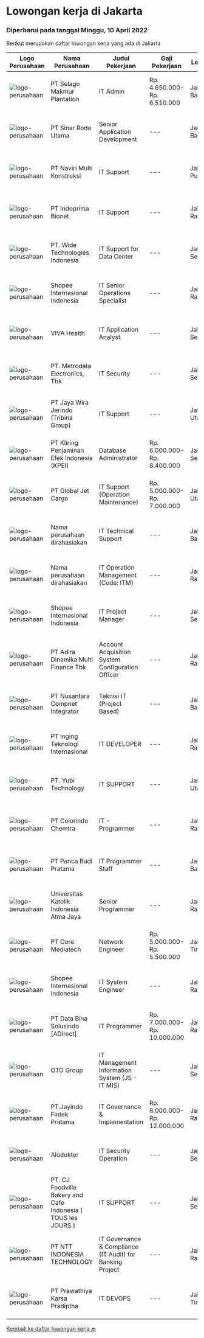 
  # Lowongan kerja di Jakarta

  ### Diperbarui pada tanggal Minggu, 10 April 2022

  Berikut merupakan daftar lowongan kerja yang ada di Jakarta

  |Logo Perusahaan | Nama Perusahaan | Judul Pekerjaan | Gaji Pekerjaan | Lokasi | Deskripsi | Tanggal diunggah | Pranala |
  | -------------- | --------------- | --------------- | --------- | --------- | -------------- | ------- | ----------- |
  |![logo-perusahaan](https://image-service-cdn.seek.com.au/38dda142188141360f81c924b5c906818008b897/ee4dce1061f3f616224767ad58cb2fc751b8d2dc)|PT Selago Makmur Plantation|IT Admin|Rp. 4.650.000-Rp. 6.510.000|Jakarta Barat|Responsibilities: Administer data and reports to other departemens such as inventorty, internal memo and other report liaise with the IT Operastio...|Jumat, 08 April 2022|https://www.jobstreet.co.id/id/job/it-admin-3849362?token=0~19f1899c-205e-44bf-892d-f52fe435712f&sectionRank=1&jobId=jobstreet-id-job-3849362|
|![logo-perusahaan](https://image-service-cdn.seek.com.au/1de6cd4e21c6439462a08537b2c0f1a1d889e013/ee4dce1061f3f616224767ad58cb2fc751b8d2dc)|PT Sinar Roda Utama|Senior Application Development|---|Jakarta Barat|Pendidikan minimal D3-S12.Usia maksimal 35 tahun3.Komunikatif, berkepribadian tangguh, dapat bekerjasama dalam tim, dan mudah beradaptasi4.Penempatan...|Sabtu, 09 April 2022|https://www.jobstreet.co.id/id/job/senior-application-development-3833426?token=0~19f1899c-205e-44bf-892d-f52fe435712f&sectionRank=2&jobId=jobstreet-id-job-3833426|
|![logo-perusahaan](https://image-service-cdn.seek.com.au/57f7dd8a774e447ead4958398e3d0dfbc51772b0/ee4dce1061f3f616224767ad58cb2fc751b8d2dc)|PT Naviri Multi Konstruksi|IT Support|---|Jakarta Pusat|- Pendidikan min S1 Informatika, Teknik Komputer- Pengalaman kerja min 5 tahun- Berpengalaman dalam management networking system, Data center,...|Jumat, 08 April 2022|https://www.jobstreet.co.id/id/job/it-support-3849811?token=0~19f1899c-205e-44bf-892d-f52fe435712f&sectionRank=3&jobId=jobstreet-id-job-3849811|
|![logo-perusahaan](https://i.ibb.co/sqvTCh9/112815900-stock-vector-no-image-available-icon-flat-vector.webp)|PT Indoprima Bionet|IT Support|---|Jakarta Raya|Kualifikasi: Pendidikan minimal S1 Informartika atau sederajat Umur maksimal 35 tahun Pengalaman di bidang IT minimal 2 tahun Mampu bekerja dibawah...|Jumat, 08 April 2022|https://www.jobstreet.co.id/id/job/it-support-3848889?token=0~19f1899c-205e-44bf-892d-f52fe435712f&sectionRank=4&jobId=jobstreet-id-job-3848889|
|![logo-perusahaan](https://image-service-cdn.seek.com.au/c799b5a77c836961daffa0a3a95db18757ab385b/ee4dce1061f3f616224767ad58cb2fc751b8d2dc)|PT. Wide Technologies Indonesia|IT Support for Data Center|---|Jakarta Selatan|Candidate must possess at least Bachelor's Degree in Engineering (Computer/Telecommunication), Computer Science/Information Technology or equivalent....|Jumat, 08 April 2022|https://www.jobstreet.co.id/id/job/it-support-for-data-center-3849253?token=0~19f1899c-205e-44bf-892d-f52fe435712f&sectionRank=5&jobId=jobstreet-id-job-3849253|
|![logo-perusahaan](https://image-service-cdn.seek.com.au/fdd388d7c0660b20f42d51ac7a110a26e88e3d6c/ee4dce1061f3f616224767ad58cb2fc751b8d2dc)|Shopee Internasional Indonesia|IT Senior Operations Specialist|---|Jakarta Raya|Job responsibilities: Manage transformational IT service management projects and their related projects such as organizational process improvement and...|Jumat, 08 April 2022|https://www.jobstreet.co.id/id/job/it-senior-operations-specialist-3849435?token=0~19f1899c-205e-44bf-892d-f52fe435712f&sectionRank=6&jobId=jobstreet-id-job-3849435|
|![logo-perusahaan](https://image-service-cdn.seek.com.au/033cdf17de88cb2f7d9e59819253a37119a79ad1/ee4dce1061f3f616224767ad58cb2fc751b8d2dc)|VIVA Health|IT Application Analyst|---|Jakarta Selatan|IT Application Analyst(Based in Jakarta) Job Descriptions: Build and maintain a responsive web app that runs well on very platform Build and maintain...|Sabtu, 09 April 2022|https://www.jobstreet.co.id/id/job/it-application-analyst-3838797?token=0~19f1899c-205e-44bf-892d-f52fe435712f&sectionRank=7&jobId=jobstreet-id-job-3838797|
|![logo-perusahaan](https://image-service-cdn.seek.com.au/0d75518309b56a3cff39daa569b0ba02cc7a22f2/ee4dce1061f3f616224767ad58cb2fc751b8d2dc)|PT. Metrodata Electronics, Tbk|IT Security|---|Jakarta Selatan|Kualifikasi Personnel : Min Sarjana (S1) Ilmu Komputer, Sistem Informasi, Teknik Komputer atau Pendidikan setara Min 2 Tahun pengalaman sebagai IT...|Sabtu, 09 April 2022|https://www.jobstreet.co.id/id/job/it-security-3833330?token=0~19f1899c-205e-44bf-892d-f52fe435712f&sectionRank=8&jobId=jobstreet-id-job-3833330|
|![logo-perusahaan](https://image-service-cdn.seek.com.au/fe8c12c3ca054451946b1a4363afe94eb777484e/ee4dce1061f3f616224767ad58cb2fc751b8d2dc)|PT Jaya Wira Jerindo (Tribina Group)|IT Support|---|Jakarta Utara|Melakukan perbaikan (troubleshoot) peralatan IT di lingkungan Head Office, Warehouse dan Outlet Melakukan perawatan pada peralatan IT secara berkala...|Kamis, 07 April 2022|https://www.jobstreet.co.id/id/job/it-support-3847999?token=0~19f1899c-205e-44bf-892d-f52fe435712f&sectionRank=9&jobId=jobstreet-id-job-3847999|
|![logo-perusahaan](https://image-service-cdn.seek.com.au/ac6bd95cc2e7d39dc9fb613da922cd0146c15252/ee4dce1061f3f616224767ad58cb2fc751b8d2dc)|PT Kliring Penjaminan Efek Indonesia (KPEI)|Database Administrator|Rp. 6.000.000-Rp. 8.400.000|Jakarta Selatan|Kualifikasi: Sarjana Teknik Informatika atau Sistem Informasi IPK &gt; 3.00 Memiliki pengalaman di bidang operasional IT atau pengembangan sistem...|Sabtu, 09 April 2022|https://www.jobstreet.co.id/id/job/database-administrator-3839377?token=0~19f1899c-205e-44bf-892d-f52fe435712f&sectionRank=10&jobId=jobstreet-id-job-3839377|
|![logo-perusahaan](https://image-service-cdn.seek.com.au/4b2cfb8e865c1740ae96bb1813c8814c4a1fc013/ee4dce1061f3f616224767ad58cb2fc751b8d2dc)|PT Global Jet Cargo|IT Support (Operation Maintenance)|Rp. 5.000.000-Rp. 7.000.000|Jakarta Utara|Objectives of this Role Maintain essential IT operations, including operating systems, security tools, applications, servers, email systems, laptops,...|Kamis, 07 April 2022|https://www.jobstreet.co.id/id/job/it-support-operation-maintenance-3848630?token=0~19f1899c-205e-44bf-892d-f52fe435712f&sectionRank=11&jobId=jobstreet-id-job-3848630|
|![logo-perusahaan](https://i.ibb.co/sqvTCh9/112815900-stock-vector-no-image-available-icon-flat-vector.webp)|Nama perusahaan dirahasiakan|IT Technical Support|---|Jakarta Barat|Deskripsi Pekerjaan Melakukan maintenance perawaran komputer dengan spesifikasi tinggi Melakukan troubleshooting/service komputer seperti : GPU/VGA,...|Jumat, 08 April 2022|https://www.jobstreet.co.id/id/job/it-technical-support-3849178?token=0~19f1899c-205e-44bf-892d-f52fe435712f&sectionRank=12&jobId=jobstreet-id-job-3849178|
|![logo-perusahaan](https://i.ibb.co/sqvTCh9/112815900-stock-vector-no-image-available-icon-flat-vector.webp)|Nama perusahaan dirahasiakan|IT Operation Management (Code: ITM)|---|Jakarta Raya|Diutamakan lulusan S1 Sistem Informatika / IT Pengalaman minimal 3 tahun di posisi yang sama Diutamakan yang pernah bekerja sebagai Assistance Manager...|Sabtu, 09 April 2022|https://www.jobstreet.co.id/id/job/it-operation-management-code%3A-itm-3838318?token=0~19f1899c-205e-44bf-892d-f52fe435712f&sectionRank=13&jobId=jobstreet-id-job-3838318|
|![logo-perusahaan](https://image-service-cdn.seek.com.au/fdd388d7c0660b20f42d51ac7a110a26e88e3d6c/ee4dce1061f3f616224767ad58cb2fc751b8d2dc)|Shopee Internasional Indonesia|IT Project Manager|---|Jakarta Selatan|Job Description Work closely with internal and external business stakeholders to understand and analyse business requirements Translate business IT...|Jumat, 08 April 2022|https://www.jobstreet.co.id/id/job/it-project-manager-3848545?token=0~19f1899c-205e-44bf-892d-f52fe435712f&sectionRank=14&jobId=jobstreet-id-job-3848545|
|![logo-perusahaan](https://image-service-cdn.seek.com.au/bbcabfd21962410ebbe6ab6694221821c4cad314/ee4dce1061f3f616224767ad58cb2fc751b8d2dc)|PT Adira Dinamika Multi Finance Tbk|Account Acquisition System Configuration Officer|---|Jakarta Raya|Responsibilites: Manage the operational infrastructure of Rule Operation – especially in the Account Acquisition process. Ensure that the Rule...|Sabtu, 09 April 2022|https://www.jobstreet.co.id/id/job/account-acquisition-system-configuration-officer-3840314?token=0~19f1899c-205e-44bf-892d-f52fe435712f&sectionRank=15&jobId=jobstreet-id-job-3840314|
|![logo-perusahaan](https://image-service-cdn.seek.com.au/faf1379cb2f8ff5c87162dc20c60c0d2f63dba1c/ee4dce1061f3f616224767ad58cb2fc751b8d2dc)|PT Nusantara Compnet Integrator|Teknisi IT (Project Based)|---|Jakarta Barat|Uraian Tugas: Melaksanakan pekerjaan teknis berdasarkan ruang lingkup pekerjaan dan waktu yang telah direncanakan agar implementasi proyek, pengecekan...|Jumat, 08 April 2022|https://www.jobstreet.co.id/id/job/teknisi-it-project-based-3849668?token=0~19f1899c-205e-44bf-892d-f52fe435712f&sectionRank=16&jobId=jobstreet-id-job-3849668|
|![logo-perusahaan](https://image-service-cdn.seek.com.au/e85ea363c9a1c8e583c8f2b3220d32c6f7764cbc/ee4dce1061f3f616224767ad58cb2fc751b8d2dc)|PT Inging Teknologi Internasional|IT DEVELOPER|---|Jakarta Raya|Responsibilities Excellent communication skills with a commitment to understanding customer requirements as well as business objectives. Programming...|Sabtu, 09 April 2022|https://www.jobstreet.co.id/id/job/it-developer-3833398?token=0~19f1899c-205e-44bf-892d-f52fe435712f&sectionRank=17&jobId=jobstreet-id-job-3833398|
|![logo-perusahaan](https://image-service-cdn.seek.com.au/eae8a903b8b7606f090634813accac8dba449a09/ee4dce1061f3f616224767ad58cb2fc751b8d2dc)|PT. Yubi Technology|IT SUPPORT|---|Jakarta Utara|Job Description : Installation, configuration and maintenance of hardware PC , software POS, and networks. Ensuring antivirus on all computer users....|Kamis, 07 April 2022|https://www.jobstreet.co.id/id/job/it-support-3847838?token=0~19f1899c-205e-44bf-892d-f52fe435712f&sectionRank=18&jobId=jobstreet-id-job-3847838|
|![logo-perusahaan](https://image-service-cdn.seek.com.au/d3b2e842d3509035c7085a2b1ba05545461e2b73/ee4dce1061f3f616224767ad58cb2fc751b8d2dc)|PT Colorindo Chemtra|IT - Programmer|---|Jakarta Raya|Deskripsi Pekerjaan: Memberikan bimbingan, arahan, dan pelatihan kepada pengguna yang berkaitan dengan software. Melakukan pembuatan software,...|Sabtu, 09 April 2022|https://www.jobstreet.co.id/id/job/it-programmer-3832720?token=0~19f1899c-205e-44bf-892d-f52fe435712f&sectionRank=19&jobId=jobstreet-id-job-3832720|
|![logo-perusahaan](https://image-service-cdn.seek.com.au/dfcb51937632403de8b35f0658dafd50e2903844/ee4dce1061f3f616224767ad58cb2fc751b8d2dc)|PT Panca Budi Pratama|IT Programmer Staff|---|Jakarta Barat|Candidate must possess at least a Bachelor's Degree, Computer Science/Information Technology or equivalent. Required skill(s): vb net, desktop vb.net,...|Jumat, 08 April 2022|https://www.jobstreet.co.id/id/job/it-programmer-staff-3820712?token=0~19f1899c-205e-44bf-892d-f52fe435712f&sectionRank=20&jobId=jobstreet-id-job-3820712|
|![logo-perusahaan](https://image-service-cdn.seek.com.au/64482ac4a108defc5b06a602f1238600d2c03210/ee4dce1061f3f616224767ad58cb2fc751b8d2dc)|Universitas Katolik Indonesia Atma Jaya|Senior Programmer|---|Jakarta Raya|Deskripsi Pekerjaan: Mengembangkan aplikasi/modul baru kebutuhan Atma Jaya. Menyelesaikan perubahan atau change request dari aplikasi yang sudah...|Sabtu, 09 April 2022|https://www.jobstreet.co.id/id/job/senior-programmer-3839309?token=0~19f1899c-205e-44bf-892d-f52fe435712f&sectionRank=21&jobId=jobstreet-id-job-3839309|
|![logo-perusahaan](https://image-service-cdn.seek.com.au/005d14786abab08bc5a81bbf698a77a8472e7ae0/ee4dce1061f3f616224767ad58cb2fc751b8d2dc)|PT Core Mediatech|Network Engineer|Rp. 5.000.000-Rp. 5.500.000|Jakarta Timur|Network Engineer (Code: NE)Qualifications:·        max 35 years old·        S1 majoring in Engineering/Computer/Informatics·        Having experince...|Sabtu, 09 April 2022|https://www.jobstreet.co.id/id/job/network-engineer-3840003?token=0~19f1899c-205e-44bf-892d-f52fe435712f&sectionRank=22&jobId=jobstreet-id-job-3840003|
|![logo-perusahaan](https://image-service-cdn.seek.com.au/fdd388d7c0660b20f42d51ac7a110a26e88e3d6c/ee4dce1061f3f616224767ad58cb2fc751b8d2dc)|Shopee Internasional Indonesia|IT System Engineer|---|Jakarta Raya|Job Description: Analyze requirements and perform system solutions, planning, installation and setup of Corp IT system architecture Produce...|Jumat, 08 April 2022|https://www.jobstreet.co.id/id/job/it-system-engineer-3849543?token=0~19f1899c-205e-44bf-892d-f52fe435712f&sectionRank=23&jobId=jobstreet-id-job-3849543|
|![logo-perusahaan](https://image-service-cdn.seek.com.au/7117c739a3ac8154f900ac7020c12e280d9c8bd4/ee4dce1061f3f616224767ad58cb2fc751b8d2dc)|PT Data Bina Solusindo [ADirect]|IT Programmer|Rp. 7.000.000-Rp. 10.000.000|Jakarta Raya|Requirement: Mengerti Dasar-dasar pemrograman aplikasi Familiar dengan Pemrograman Orientasi Objek Memahami teknologi JAVA, J2ME, J2XE, J2EE, JSP,...|Sabtu, 09 April 2022|https://www.jobstreet.co.id/id/job/it-programmer-3833505?token=0~19f1899c-205e-44bf-892d-f52fe435712f&sectionRank=24&jobId=jobstreet-id-job-3833505|
|![logo-perusahaan](https://image-service-cdn.seek.com.au/77d81cdb1c2b0e49b3e327366ca0068db04c4af1/ee4dce1061f3f616224767ad58cb2fc751b8d2dc)|OTO Group|IT Management Information System (JS - IT MIS)|---|Jakarta Selatan|Lingkup Pekerjaan: Melakukan pembangunan dan pengembangan data serta melakukan pemeliharaan terhadap data yang digunakan sebagai sumber data di luar...|Kamis, 07 April 2022|https://www.jobstreet.co.id/id/job/it-management-information-system-js-it-mis-3848203?token=0~19f1899c-205e-44bf-892d-f52fe435712f&sectionRank=25&jobId=jobstreet-id-job-3848203|
|![logo-perusahaan](https://image-service-cdn.seek.com.au/4d0a082880e6495fcf4b157fe0d0f03c684fdc97/ee4dce1061f3f616224767ad58cb2fc751b8d2dc)|PT.Jayindo Fintek Pratama|IT Governance & Implementation|Rp. 8.000.000-Rp. 12.000.000|Jakarta Raya|Job Description : Work closely with product managers, business operations and technology teams to define product/application design and technical...|Sabtu, 09 April 2022|https://www.jobstreet.co.id/id/job/it-governance-implementation-3839447?token=0~19f1899c-205e-44bf-892d-f52fe435712f&sectionRank=26&jobId=jobstreet-id-job-3839447|
|![logo-perusahaan](https://image-service-cdn.seek.com.au/97ba15549cc8f35df4ca223b77d47a6543bb37ca/ee4dce1061f3f616224767ad58cb2fc751b8d2dc)|Alodokter|IT Security Operation|---|Jakarta Selatan|What we're looking for: Minimum 2 years experience in IT/cyber security field Experienced and familiar with open source technology (Linux, Unix,...|Sabtu, 09 April 2022|https://www.jobstreet.co.id/id/job/it-security-operation-3839984?token=0~19f1899c-205e-44bf-892d-f52fe435712f&sectionRank=27&jobId=jobstreet-id-job-3839984|
|![logo-perusahaan](https://image-service-cdn.seek.com.au/25647efbe56d8431813e01cc7b6c1727e49f6b11/ee4dce1061f3f616224767ad58cb2fc751b8d2dc)|PT. CJ Foodville Bakery and Cafe Indonesia ( TOUS les JOURS )|IT SUPPORT|---|Jakarta Selatan|JOB DESCRIPTION : Maintain all device such as server, PC, IoT, cctv, and POS Monitoring and Managing asset Do administrative things such as Proposal,...|Kamis, 07 April 2022|https://www.jobstreet.co.id/id/job/it-support-3847991?token=0~19f1899c-205e-44bf-892d-f52fe435712f&sectionRank=28&jobId=jobstreet-id-job-3847991|
|![logo-perusahaan](https://image-service-cdn.seek.com.au/f525f049cf8ce97a388001196b7113e11512c773/ee4dce1061f3f616224767ad58cb2fc751b8d2dc)|PT NTT INDONESIA TECHNOLOGY|IT Governance & Compliance (IT Audit) for Banking Project|---|Jakarta Raya|Minimum 1 year experience in IT Security/IT Governance Have experience in "Peraturan" OJK (POJK) regulatory Have experience in "Manajemen Risiko...|Sabtu, 09 April 2022|https://www.jobstreet.co.id/id/job/it-governance-compliance-it-audit-for-banking-project-3839537?token=0~19f1899c-205e-44bf-892d-f52fe435712f&sectionRank=29&jobId=jobstreet-id-job-3839537|
|![logo-perusahaan](https://image-service-cdn.seek.com.au/25f275779d2d36a25f086ac9b1c5b5be868683f6/ee4dce1061f3f616224767ad58cb2fc751b8d2dc)|PT Prawathiya Karsa Pradiptha|IT DEVOPS|---|Jakarta Timur|Minimum 1 year experiences as devops D3 / S1 Ilmu Komputer Fundamental Linux Experience Able to Server Install and Configuration...|Sabtu, 09 April 2022|https://www.jobstreet.co.id/id/job/it-devops-3833959?token=0~19f1899c-205e-44bf-892d-f52fe435712f&sectionRank=30&jobId=jobstreet-id-job-3833959|


  [Kembali ke daftar lowongan kerja 🔙](../README.md#daftar-lowongan-kerja)
  